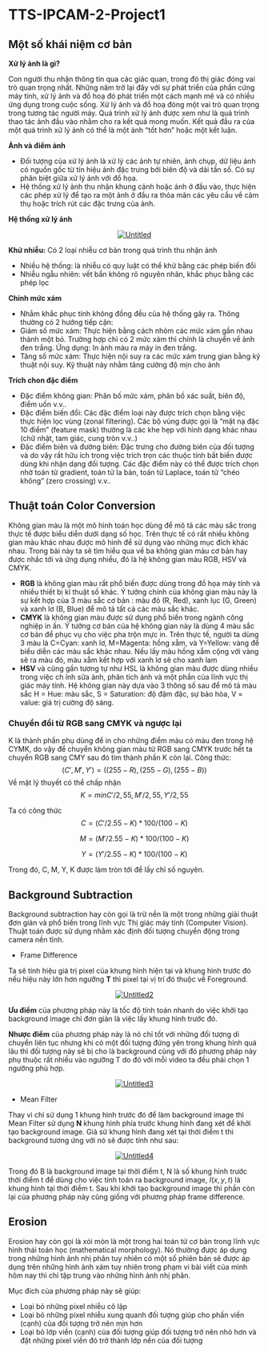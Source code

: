 # TTS-IPCAM-2-Project1
## Một số khái niệm cơ bản
**Xử lý ảnh là gì?**

Con người thu nhận thông tin qua các giác quan, trong đó thị giác đóng vai trò quan trọng nhất. Những năm trở lại đây với sự phát triển của phần cứng máy tính, xử lý ảnh và đồ hoạ đó phát triển một cách mạnh mẽ và có nhiều ứng dụng trong cuộc sống. Xử lý ảnh và đồ hoạ đóng một vai trò quan trọng trong tương tác người máy. Quá trình xử lý ảnh được xem như là quá trình thao tác ảnh đầu vào nhằm cho ra kết quả mong muốn. Kết quả đầu ra của một quá trình xử lý ảnh có thể là một ảnh “tốt hơn” hoặc một kết luận.

**Ảnh và điểm ảnh**

- Đối tượng của xử lý ảnh là xử lý các ảnh tự nhiên, ảnh chụp, dữ liệu ảnh có nguồn gốc từ tín hiệu ảnh đặc trưng bởi biên độ và dải tần số. Có sự phân biệt giữa xử lý ảnh với đồ họa.
- Hệ thống xử lý ảnh thu nhận khung cảnh hoặc ảnh ở đầu vào, thực hiện các phép xử lý để tạo ra một ảnh ở đầu ra thỏa mãn các yêu cầu về cảm thụ hoặc trích rút các đặc trưng của ảnh.

**Hệ thống xử lý ảnh**

<center><a href="https://ibb.co/qYVpv0B"><img src="https://i.ibb.co/VY5TsHV/Untitled.png" alt="Untitled" border="0"></a></center>

**Khử nhiễu:** Có 2 loại nhiễu cơ bản trong quá trình thu nhận ảnh

- Nhiều hệ thống: là nhiễu có quy luật có thể khử bằng các phép biến đổi
- Nhiễu ngẫu nhiên: vết bẩn không rõ nguyên nhân, khắc phục bằng các phép lọc

**Chỉnh mức xám**

- Nhằm khắc phục tính không đồng đều của hệ thống gây ra. Thông thường có 2 hướng tiếp cận:
- Giảm số mức xám: Thực hiện bằng cách nhóm các mức xám gần nhau thành một bó. Trường hợp chỉ có 2 mức xám thì chính là chuyển về ảnh đen trắng. Ứng dụng: In ảnh màu ra máy in đen trắng.
- Tăng số mức xám: Thực hiện nội suy ra các mức xám trung gian bằng kỹ thuật nội suy. Kỹ thuật này nhằm tăng cường độ mịn cho ảnh

**Trích chon đặc điểm**

- Đặc điểm không gian: Phân bố mức xám, phân bố xác suất, biên độ, điểm uốn v.v.. 
- Đặc điểm biến đổi: Các đặc điểm loại này được trích chọn bằng việc thực hiện lọc vùng (zonal filtering). Các bộ vùng được gọi là “mặt nạ đặc 10 điểm” (feature mask) thường là các khe hẹp với hình dạng khác nhau (chữ nhật, tam giác, cung tròn v.v..) 
- Đặc điểm biên và đường biên: Đặc trưng cho đường biên của đối tượng và do vậy rất hữu ích trong việc trích trọn các thuộc tính bất biến được dùng khi nhận dạng đối tượng. Các đặc điểm này có thể được trích chọn nhờ toán tử gradient, toán tử la bàn, toán tử Laplace, toán tử “chéo không” (zero crossing) v.v.. 

## Thuật toán Color Conversion

Không gian màu là một mô hình toán học dùng để mô tả các màu sắc trong thực tế được biểu diễn dưới dạng số học. Trên thực tế có rất nhiều không gian màu khác nhau được mô hình để sử dụng vào những mục đích khác nhau. Trong bài này ta sẽ tìm hiểu qua về ba không gian màu cơ bản hay được nhắc tới và ứng dụng nhiều, đó là hệ không gian màu RGB, HSV và CMYK.
- **RGB** là không gian màu rất phổ biến được dùng trong đồ họa máy tính và nhiều thiết bị kĩ thuật số khác. Ý tưởng chính của không gian màu này là sự kết hợp của 3 màu sắc cơ bản : màu đỏ (R, Red), xanh lục (G, Green) và xanh lơ (B, Blue) để mô tả tất cả các màu sắc khác.
- **CMYK** là không gian màu được sử dụng phổ biến trong ngành công nghiệp in ấn. Ý tưởng cơ bản của hệ không gian này là dùng 4 màu sắc cơ bản để phục vụ cho việc pha trộn mực in. Trên thực tế, người ta dùng 3 màu là C=Cyan: xanh lơ, M=Magenta: hồng xẫm, và Y=Yellow: vàng để biểu diễn các màu sắc khác nhau. Nếu lấy màu hồng xẫm cộng với vàng sẽ ra màu đỏ, màu xẫm kết hợp với xanh lơ sẽ cho xanh lam 
- **HSV** và cũng gần tương tự như HSL là không gian màu được dùng nhiều trong việc ch ỉnh sữa ảnh, phân tích ảnh và một phần của lĩnh vực thị giác máy tính. Hệ không gian này dựa vào 3 thông số sau để mô tả màu sắc H = Hue: màu sắc, S = Saturation: độ đậm đặc, sự bảo hòa, V = value: giá trị cường độ sáng.

### Chuyển đổi từ RGB sang CMYK và ngược lại

K là thành phần phụ dùng để in cho những điểm màu có màu đen trong hệ CYMK, do vậy để chuyển không gian màu từ RGB sang CMYK trước hết ta chuyển RGB sang CMY sau đó tìm thành phần K còn lại.
Công thức: $$(C', M', Y') = ((255 - R), (255 - G), (255 - B)) $$
Về mặt lý thuyết có thể chấp nhận $$K = min {C'/2,55, M'/2,55, Y'/2,55}$$

Ta có công thức
$$C = (C'/2.55 - K) * 100 /(100 - K)$$

$$M = (M'/2.55 - K) * 100 /(100 - K)$$

$$Y = (Y'/2.55 - K) *100 /(100 - K)$$

Trong đó, C, M, Y, K được làm tròn tới để lấy chỉ số nguyên.

## Background Subtraction

Background subtraction hay còn gọi là trừ nền là một trong những giải thuật đơn giản và phổ biến trong lĩnh vực Thị giác máy tính (Computer Vision). Thuật toán được sử dụng nhằm xác định đối tượng chuyển động trong camera nền tĩnh.

- Frame Difference

Ta sẽ tính hiệu giá trị pixel của khung hình hiện tại và khung hình trước đó nếu hiệu này lớn hơn ngưỡng **T** thì pixel tại vị trí đó thuộc về Foreground.

<p style="text-align:center;"><a href="https://imgbb.com/"><img src="https://i.ibb.co/KN2FRng/Untitled2.png" alt="Untitled2" border="0"></a></p>

**Ưu điểm** của phương pháp này là tốc độ tính toán nhanh do việc khởi tạo background image chỉ đơn giản là việc lấy khung hình trước đó.

**Nhược điểm** của phương pháp này là nó chỉ tốt với những đối tượng di chuyển liên tục nhưng khi có một đối tượng đứng yên trong khung hình quá lâu thì đối tượng này sẽ bị cho là background cùng với đó phương pháp này phụ thuộc rất nhiều vào ngưỡng T do đó với mỗi video ta đều phải chọn 1 ngưỡng phù hợp.

<p style="text-align:center;"><a href="https://imgbb.com/"><img src="https://i.ibb.co/bjhbHvK/Untitled3.png" alt="Untitled3" border="0"></a></p>

- Mean Filter

Thay vì chỉ sử dụng 1 khung hình trước đó để làm background image thì Mean Filter sử dụng **N** khung hình phía trước khung hình đang xét để khởi tạo background image. Giả sử khung hình đang xét tại thời điểm t thì background tương ứng với nó sẽ được tính như sau:

<p style="text-align:center;"><a href="https://imgbb.com/"><img src="https://i.ibb.co/1XN9dk8/Untitled4.png" alt="Untitled4" border="0"></a></p>

Trong đó B là background image tại thời điểm t, N là số khung hình trước thời điểm t để dùng cho việc tính toán ra background image, $I(x, y, t)$ là khung hình tại thời điểm t. Sau khi khởi tạo background image thì phần còn lại của phương pháp này cũng giống với phương pháp frame difference.

## Erosion

Erosion hay còn gọi là xói mòn là một trong hai toán tử cơ bản trong lĩnh vực hình thái toán học (mathematical morphology). Nó thường được áp dụng trong những hình ảnh nhị phân tuy nhiên có một số phiên bản sẽ được áp dụng trên những hình ảnh xám tuy nhiên trong phạm vi bài viết của mình hôm nay thì chỉ tập trung vào những hình ảnh nhị phân.

Mục đích của phương pháp này sẽ giúp:
- Loại bỏ những pixel nhiễu cô lập
- Loại bỏ những pixel nhiễu xung quanh đối tượng giúp cho phần viền (cạnh) của đối tượng trở nên mịn hơn
- Loại bỏ lớp viền (cạnh) của đối tượng giúp đối tượng trở nên nhỏ hơn và đặt những pixel viền đó trở thành lớp nền của đối tượng




